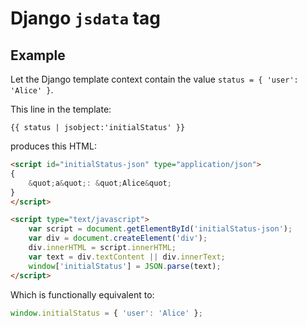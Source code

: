 # Django `jsdata` tag

## Example

Let the Django template context contain the value `status = { 'user': 'Alice' }`.

This line in the template:

```
{{ status | jsobject:'initialStatus' }}
```

produces this HTML:

```html
<script id="initialStatus-json" type="application/json">
{
    &quot;a&quot;: &quot;Alice&quot;
}
</script>

<script type="text/javascript">
    var script = document.getElementById('initialStatus-json');
    var div = document.createElement('div');
    div.innerHTML = script.innerHTML;
    var text = div.textContent || div.innerText;
    window['initialStatus'] = JSON.parse(text);
</script>
```

Which is functionally equivalent to:

```js
window.initialStatus = { 'user': 'Alice' };
```
